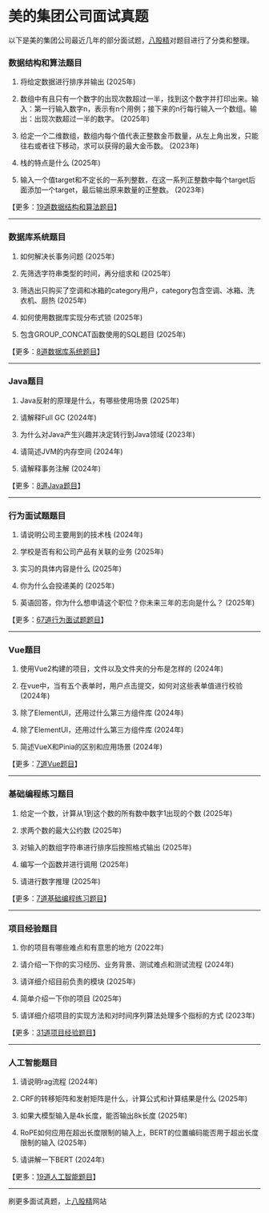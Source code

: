 # 美的集团公司面试真题

以下是美的集团公司最近几年的部分面试题，[八股精](https://www.bagujing.com)对题目进行了分类和整理。

### 数据结构和算法题目

1. 将给定数据进行排序并输出 (2025年) 

2. 数组中有且只有一个数字的出现次数超过一半，找到这个数字并打印出来。输入：第一行输入数字n，表示有n个用例；接下来的n行每行输入一个数组。输出：出现次数超过一半的数字。 (2025年) 

3. 给定一个二维数组，数组内每个值代表正整数金币数量，从左上角出发，只能往右或者往下移动，求可以获得的最大金币数。 (2023年) 

4. 栈的特点是什么 (2025年) 

5. 输入一个值target和不定长的一系列整数，在这一系列正整数中每个target后面添加一个target，最后输出原来数量的正整数。 (2023年) 

【更多：[19道数据结构和算法题目](https://www.bagujing.com/companies)】


---

### 数据库系统题目

1. 如何解决长事务问题 (2025年) 

2. 先筛选字符串类型的时间，再分组求和 (2025年) 

3. 筛选出只购买了空调和冰箱的category用户，category包含空调、冰箱、洗衣机、厨热 (2025年) 

4. 如何使用数据库实现分布式锁 (2025年) 

5. 包含GROUP_CONCAT函数使用的SQL题目 (2025年) 

【更多：[8道数据库系统题目](https://www.bagujing.com/companies)】


---

### Java题目

1. Java反射的原理是什么，有哪些使用场景 (2025年) 

2. 请解释Full GC (2024年) 

3. 为什么对Java产生兴趣并决定转行到Java领域 (2023年) 

4. 请简述JVM的内存空间 (2024年) 

5. 请解释事务注解 (2024年) 

【更多：[8道Java题目](https://www.bagujing.com/companies)】


---

### 行为面试题题目

1. 请说明公司主要用到的技术栈 (2024年) 

2. 学校是否有和公司产品有关联的业务 (2025年) 

3. 实习的具体内容是什么 (2025年) 

4. 你为什么会投递美的 (2025年) 

5. 英语回答，你为什么想申请这个职位？你未来三年的志向是什么？ (2025年) 

【更多：[67道行为面试题题目](https://www.bagujing.com/companies)】


---

### Vue题目

1. 使用Vue2构建的项目，文件以及文件夹的分布是怎样的 (2024年) 

2. 在vue中，当有五个表单时，用户点击提交，如何对这些表单值进行校验 (2024年) 

3. 除了ElementUI，还用过什么第三方组件库 (2024年) 

4. 除了ElementUI，还用过什么第三方组件库 (2024年) 

5. 简述VueX和Pinia的区别和应用场景 (2024年) 

【更多：[7道Vue题目](https://www.bagujing.com/companies)】


---

### 基础编程练习题目

1. 给定一个数，计算从1到这个数的所有数中数字1出现的个数 (2025年) 

2. 求两个数的最大公约数 (2025年) 

3. 对输入的数组字符串进行排序后按照格式输出 (2025年) 

4. 编写一个函数并进行调用 (2025年) 

5. 请进行数字推理 (2025年) 

【更多：[7道基础编程练习题目](https://www.bagujing.com/companies)】


---

### 项目经验题目

1. 你的项目有哪些难点和有意思的地方 (2022年) 

2. 请介绍一下你的实习经历、业务背景、测试难点和测试流程 (2024年) 

3. 请详细介绍目前负责的模块 (2025年) 

4. 简单介绍一下你的项目 (2025年) 

5. 请详细介绍项目的实现方法和对时间序列算法处理多个指标的方式 (2023年) 

【更多：[31道项目经验题目](https://www.bagujing.com/companies)】


---

### 人工智能题目

1. 请说明rag流程 (2024年) 

2. CRF的转移矩阵和发射矩阵是什么，计算公式和计算结果是什么 (2025年) 

3. 如果大模型输入是4k长度，能否输出8k长度 (2025年) 

4. RoPE如何应用在超出长度限制的输入上，BERT的位置编码能否用于超出长度限制的输入 (2025年) 

5. 请讲解一下BERT (2024年) 

【更多：[19道人工智能题目](https://www.bagujing.com/companies)】


---

刷更多面试真题，上[八股精](https://www.bagujing.com)网站